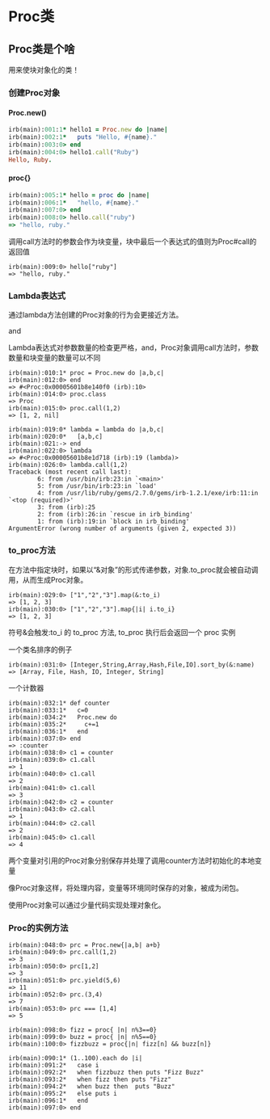 # Proc类

## Proc类是个啥

用来使块对象化的类！

### 创建Proc对象

#### Proc.new()

```Ruby
irb(main):001:1* hello1 = Proc.new do |name|
irb(main):002:1*   puts "Hello, #{name}."
irb(main):003:0> end
irb(main):004:0> hello1.call("Ruby")
Hello, Ruby.
```

#### proc{}

```ruby
irb(main):005:1* hello = proc do |name|
irb(main):006:1*   "hello, #{name}."
irb(main):007:0> end
irb(main):008:0> hello.call("ruby")
=> "hello, ruby."
```

调用call方法时的参数会作为块变量，块中最后一个表达式的值则为Proc#call的返回值

```shell
irb(main):009:0> hello["ruby"]
=> "hello, ruby."
```

### Lambda表达式

通过lambda方法创建的Proc对象的行为会更接近方法。

and

Lambda表达式对参数数量的检查更严格，and，Proc对象调用call方法时，参数数量和块变量的数量可以不同

```shell
irb(main):010:1* proc = Proc.new do |a,b,c|
irb(main):012:0> end
=> #<Proc:0x00005601b8e140f0 (irb):10>
irb(main):014:0> proc.class
=> Proc
irb(main):015:0> proc.call(1,2)
=> [1, 2, nil]

irb(main):019:0* lambda = lambda do |a,b,c|
irb(main):020:0*   [a,b,c]
irb(main):021:-> end
irb(main):022:0> lambda
=> #<Proc:0x00005601b8e1d718 (irb):19 (lambda)>
irb(main):026:0> lambda.call(1,2)
Traceback (most recent call last):
        6: from /usr/bin/irb:23:in `<main>'
        5: from /usr/bin/irb:23:in `load'
        4: from /usr/lib/ruby/gems/2.7.0/gems/irb-1.2.1/exe/irb:11:in `<top (required)>'
        3: from (irb):25
        2: from (irb):26:in `rescue in irb_binding'
        1: from (irb):19:in `block in irb_binding'
ArgumentError (wrong number of arguments (given 2, expected 3))

```

### to_proc方法

在方法中指定块时，如果以“&对象”的形式传递参数，对象.to_proc就会被自动调用，从而生成Proc对象。

```shell
irb(main):029:0> ["1","2","3"].map(&:to_i)
=> [1, 2, 3]
irb(main):030:0> ["1","2","3"].map{|i| i.to_i}
=> [1, 2, 3]
```

符号&会触发:to_i 的 to_proc 方法, to_proc 执行后会返回一个 proc 实例

一个类名排序的例子

```shell
irb(main):031:0> [Integer,String,Array,Hash,File,IO].sort_by(&:name)
=> [Array, File, Hash, IO, Integer, String]
```

一个计数器

```shell
irb(main):032:1* def counter
irb(main):033:1*   c=0
irb(main):034:2*   Proc.new do
irb(main):035:2*     c+=1
irb(main):036:1*   end
irb(main):037:0> end
=> :counter
irb(main):038:0> c1 = counter
irb(main):039:0> c1.call
=> 1
irb(main):040:0> c1.call
=> 2
irb(main):041:0> c1.call
=> 3
irb(main):042:0> c2 = counter
irb(main):043:0> c2.call
=> 1
irb(main):044:0> c2.call
=> 2
irb(main):045:0> c1.call
=> 4
```

两个变量对引用的Proc对象分别保存并处理了调用counter方法时初始化的本地变量

像Proc对象这样，将处理内容，变量等环境同时保存的对象，被成为闭包。

使用Proc对象可以通过少量代码实现处理对象化。

### Proc的实例方法

```shell
irb(main):048:0> prc = Proc.new{|a,b| a+b}
irb(main):049:0> prc.call(1,2)
=> 3
irb(main):050:0> prc[1,2]
=> 3
irb(main):051:0> prc.yield(5,6)
=> 11
irb(main):052:0> prc.(3,4)
=> 7
irb(main):053:0> prc === [1,4]
=> 5
```

```shell
irb(main):098:0> fizz = proc{ |n| n%3==0}
irb(main):099:0> buzz = proc{ |n| n%5==0}
irb(main):100:0> fizzbuzz = proc{|n| fizz[n] && buzz[n]}

irb(main):090:1* (1..100).each do |i|
irb(main):091:2*   case i
irb(main):092:2*   when fizzbuzz then puts "Fizz Buzz"
irb(main):093:2*   when fizz then puts "Fizz"
irb(main):094:2*   when buzz then  puts "Buzz"
irb(main):095:2*   else puts i
irb(main):096:1*   end
irb(main):097:0> end
```

